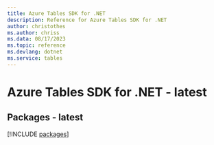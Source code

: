 ```yaml
---
title: Azure Tables SDK for .NET
description: Reference for Azure Tables SDK for .NET
author: christothes
ms.author: chriss
ms.data: 08/17/2023
ms.topic: reference
ms.devlang: dotnet
ms.service: tables
---
```

# Azure Tables SDK for .NET - latest
## Packages - latest
[!INCLUDE [packages](tables-index.md)]